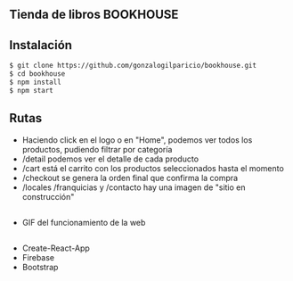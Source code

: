 ## Tienda de libros BOOKHOUSE

## Instalación

```sh
$ git clone https://github.com/gonzalogilparicio/bookhouse.git
$ cd bookhouse
$ npm install
$ npm start
```

## Rutas

- Haciendo click en el logo o en "Home", podemos ver todos los productos, pudiendo filtrar por categoría
- /detail podemos ver el detalle de cada producto 
- /cart está el carrito con los productos seleccionados hasta el momento
- /checkout se genera la orden final que confirma la compra
- /locales /franquicias y /contacto hay una imagen de "sitio en construcción"

## 
- GIF del funcionamiento de la web

## 

- Create-React-App
- Firebase
- Bootstrap

